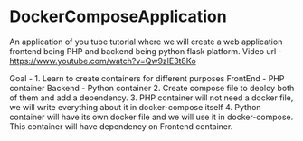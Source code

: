 # DockerComposeApplication
An application of you tube tutorial where we will create a web application frontend being PHP and backend being python flask platform.
Video url - https://www.youtube.com/watch?v=Qw9zlE3t8Ko

Goal -
    1. Learn to create containers for different purposes
        FrontEnd - PHP container
        Backend  - Python container
    2. Create compose file to deploy both of them and add a dependency.
    3. PHP container will not need a docker file, we will write everything about it in docker-compose itself
    4. Python container will have its own docker file and we will use it in docker-compose. This container will have dependency on Frontend container.
